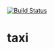 [![Build Status](https://travis-ci.org/echosoft-consultancy/taxi.svg?branch=master)](https://travis-ci.org/echosoft-consultancy/taxi)

# taxi